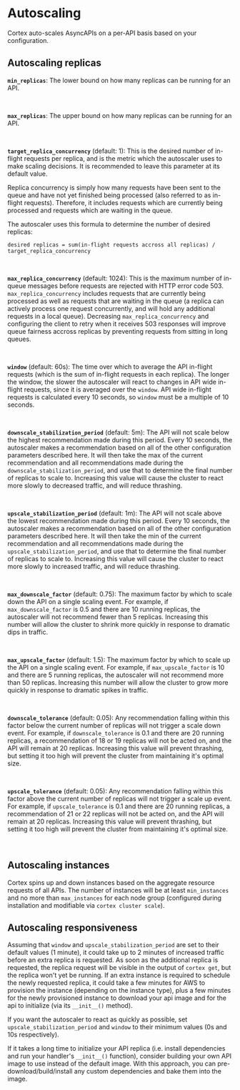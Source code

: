# Autoscaling

Cortex auto-scales AsyncAPIs on a per-API basis based on your configuration.

## Autoscaling replicas

**`min_replicas`**: The lower bound on how many replicas can be running for an API.

<br>

**`max_replicas`**: The upper bound on how many replicas can be running for an API.

<br>

**`target_replica_concurrency`** (default: 1): This is the desired number of in-flight requests per replica, and is the
metric which the autoscaler uses to make scaling decisions. It is recommended to leave this parameter at its default
value.

Replica concurrency is simply how many requests have been sent to the queue and have not yet finished being processed (also
referred to as in-flight requests). Therefore, it includes requests which are currently being processed and requests
which are waiting in the queue.

The autoscaler uses this formula to determine the number of desired replicas:

`desired replicas = sum(in-flight requests accross all replicas) / target_replica_concurrency`

<br>

**`max_replica_concurrency`** (default: 1024): This is the maximum number of in-queue messages before requests are
rejected with HTTP error code 503. `max_replica_concurrency` includes requests that are currently being processed as
well as requests that are waiting in the queue (a replica can actively process one request concurrently, and will hold
any additional requests in a local queue). Decreasing `max_replica_concurrency` and configuring the client to retry when
it receives 503 responses will improve queue fairness accross replicas by preventing requests from sitting in long
queues.

<br>

**`window`** (default: 60s): The time over which to average the API in-flight requests (which is the sum of in-flight
requests in each replica). The longer the window, the slower the autoscaler will react to changes in API wide in-flight
requests, since it is averaged over the `window`. API wide in-flight requests is calculated every 10 seconds,
so `window` must be a multiple of 10 seconds.

<br>

**`downscale_stabilization_period`** (default: 5m): The API will not scale below the highest recommendation made during
this period. Every 10 seconds, the autoscaler makes a recommendation based on all of the other configuration parameters
described here. It will then take the max of the current recommendation and all recommendations made during
the `downscale_stabilization_period`, and use that to determine the final number of replicas to scale to. Increasing
this value will cause the cluster to react more slowly to decreased traffic, and will reduce thrashing.

<br>

**`upscale_stabilization_period`** (default: 1m): The API will not scale above the lowest recommendation made during
this period. Every 10 seconds, the autoscaler makes a recommendation based on all of the other configuration parameters
described here. It will then take the min of the current recommendation and all recommendations made during
the `upscale_stabilization_period`, and use that to determine the final number of replicas to scale to. Increasing this
value will cause the cluster to react more slowly to increased traffic, and will reduce thrashing.

<br>

**`max_downscale_factor`** (default: 0.75): The maximum factor by which to scale down the API on a single scaling event.
For example, if `max_downscale_factor` is 0.5 and there are 10 running replicas, the autoscaler will not recommend fewer
than 5 replicas. Increasing this number will allow the cluster to shrink more quickly in response to dramatic dips in
traffic.

<br>

**`max_upscale_factor`** (default: 1.5): The maximum factor by which to scale up the API on a single scaling event. For
example, if `max_upscale_factor` is 10 and there are 5 running replicas, the autoscaler will not recommend more than 50
replicas. Increasing this number will allow the cluster to grow more quickly in response to dramatic spikes in traffic.

<br>

**`downscale_tolerance`** (default: 0.05): Any recommendation falling within this factor below the current number of
replicas will not trigger a scale down event. For example, if `downscale_tolerance` is 0.1 and there are 20 running
replicas, a recommendation of 18 or 19 replicas will not be acted on, and the API will remain at 20 replicas. Increasing
this value will prevent thrashing, but setting it too high will prevent the cluster from maintaining it's optimal size.

<br>

**`upscale_tolerance`** (default: 0.05): Any recommendation falling within this factor above the current number of
replicas will not trigger a scale up event. For example, if `upscale_tolerance` is 0.1 and there are 20 running
replicas, a recommendation of 21 or 22 replicas will not be acted on, and the API will remain at 20 replicas. Increasing
this value will prevent thrashing, but setting it too high will prevent the cluster from maintaining it's optimal size.

<br>

## Autoscaling instances

Cortex spins up and down instances based on the aggregate resource requests of all APIs. The number of instances will be
at least `min_instances` and no more than `max_instances` for each node group (configured during installation and modifiable
via `cortex cluster scale`).

## Autoscaling responsiveness

Assuming that `window` and `upscale_stabilization_period` are set to their default values (1 minute), it could take up
to 2 minutes of increased traffic before an extra replica is requested. As soon as the additional replica is requested,
the replica request will be visible in the output of `cortex get`, but the replica won't yet be running. If an extra
instance is required to schedule the newly requested replica, it could take a few minutes for AWS to provision the
instance (depending on the instance type), plus a few minutes for the newly provisioned instance to download your api
image and for the api to initialize (via its `__init__()` method).

If you want the autoscaler to react as quickly as possible, set `upscale_stabilization_period` and `window` to their
minimum values (0s and 10s respectively).

If it takes a long time to initialize your API replica (i.e. install dependencies and run your handler's `__init__()`
function), consider building your own API image to use instead of the default image. With this approach, you can
pre-download/build/install any custom dependencies and bake them into the image.

